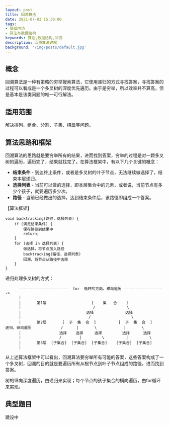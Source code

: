 ```yaml
---
layout: post
title: 回溯算法
date: 2021-07-03 15:30:00
tags:
- 基础内功
- 算法与数据结构
keywords: 算法,数据结构,回溯
description: 回溯算法详解
background: '/img/posts/default.jpg'
---
```


## 概念

回溯算法是一种有策略的穷举搜索算法，它使用递归的方式寻找答案，寻找答案的过程可以看成是一个多叉树的深度优先遍历。由于是穷举，所以效率并不算高，但是基本是该类问题的唯一可行解法。

## 适用范围

解决排列、组合、分割、子集、棋盘等问题。

## 算法思路和框架

回溯算法的思路就是要穷举所有的结果，进而找到答案，穷举的过程是对一颗多叉树的遍历，遍历完了，结果就找完了。在算法框架中，有以下几个关键的概念：

- **结束条件** - 到达终止条件，或者是多叉树的叶子节点，无法继续做选择了，结束本层递归。
- **选择列表** - 当前可以做的选择，即本层集合中的元素，或者说，当前节点有多少个孩子，就要遍历多少次。
- **路径** - 当前已经做出的选择，达到结束条件后，该路径即组成一个答案。

【算法框架】

```
void backtracking(路径，选择列表) {
    if (满足结束条件) {
        保存路径到结果中
        return;
    }
    for (选择 in 选择列表) {
        做选择，将节点加入路径
        backtracking(路径，选择列表)
        回溯，将节点从路径中去除
    }
}
```

递归处理多叉树的方式：

```
      ----------------------  for  循环的方向，横向遍历 ------------------>
      |
      |       第1层                    [    集   合    ]
      |                                /              \
      |                             选择              选择
      |                              /                  \
      |       第2层       [  子  集  合  ]          [  子  集  合  ]
递归，纵向遍历             /      |       \            |       \
      |                 选择    选择     选择         选择      选择
      |                 /        |         \          |         \
      |       第3层  [子集合]  [子集合]  [子集合]    [子集合]  [子集合]
      |
```

从上述算法框架中可以看出，回溯算法要穷举所有可能的答案，这些答案构成了一个多叉树，回溯的目的就是要遍历所有从根节点到叶子节点组成的路径，进而找到答案。

树的纵向深度遍历，由递归来实现；每个节点的孩子集合的横向遍历，由for循环来实现。

## 典型题目

建设中

